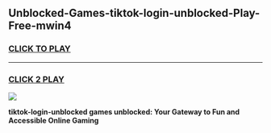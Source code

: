 
## Unblocked-Games-tiktok-login-unblocked-Play-Free-mwin4
<h3>
<a href="https://premium76.site?title=tiktok-login-unblocked&ref=21A">CLICK TO PLAY</a></h3>
<hr>

<h3>
<a href="https://premium76.site?title=tiktok-login-unblocked&ref=21A">CLICK 2 PLAY</a>
  
</h3>

<a href="https://premium76.site?title=tiktok-login-unblocked&ref=21A"><img src="https://clearcache.store/games.png"></a>


**tiktok-login-unblocked games unblocked: Your Gateway to Fun and Accessible Online Gaming**
